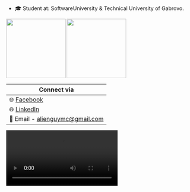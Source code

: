 - 🎓 Student at: SoftwareUniversity & Technical University of Gabrovo.

<div>
  <img height="160" align="left" src="https://github-readme-stats.vercel.app/api?username=georgidelchev&count_private=true&true&hide=issues&show_icons=true" />
  <img height="160" src="https://github-readme-stats.vercel.app/api/top-langs/?username=georgidelchev&layout=compact" />
</div>

| Connect via |
| ------ |
| 🌐 [Facebook](https://www.facebook.com/georgi.d99/)|  
| 🌐 [LinkedIn](https://www.linkedin.com/in/delchevgeorgi/)|
| 📧 Email - alienguymc@gmail.com|

<div>
    <video>
      <source src="https://media.giphy.com/media/3oKIPnAiaMCws8nOsE/giphy.gif" type="video/mp4">
  </video>
</div>
